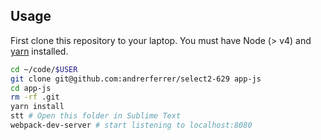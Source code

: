 ## Usage

First clone this repository to your laptop. You must have Node (> v4) and [yarn](https://yarnpkg.com/lang/en/docs/install/) installed.

```bash
cd ~/code/$USER
git clone git@github.com:andrerferrer/select2-629 app-js
cd app-js
rm -rf .git
yarn install
stt # Open this folder in Sublime Text
webpack-dev-server # start listening to localhost:8080
```


